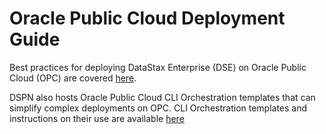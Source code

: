 # Oracle Public Cloud Deployment Guide

Best practices for deploying DataStax Enterprise (DSE) on Oracle Public Cloud (OPC) are covered [here](./bestpractices.md).

DSPN also hosts Oracle Public Cloud CLI Orchestration templates that can simplify complex deployments on OPC.  CLI Orchestration templates and instructions on their use are available [here](https://github.com/DSPN/oracle-public-cloud-dse)
